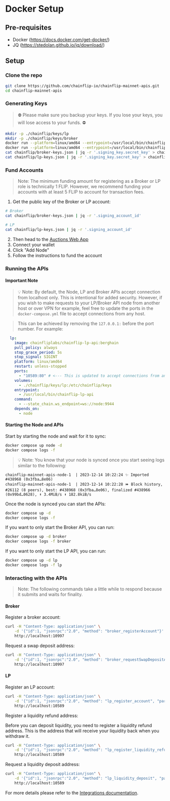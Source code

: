 # Docker Setup

## Pre-requisites
- Docker (https://docs.docker.com/get-docker/)
- JQ (https://stedolan.github.io/jq/download/)

## Setup
### Clone the repo

```bash
git clone https://github.com/chainflip-io/chainflip-mainnet-apis.git
cd chainflip-mainnet-apis
```

### Generating Keys

> ⛔️ Please make sure you backup your keys. If you lose your keys, you will lose access to your funds. ⛔️

```bash
mkdir -p ./chainflip/keys/lp
mkdir -p ./chainflip/keys/broker
docker run --platform=linux/amd64 --entrypoint=/usr/local/bin/chainflip-cli chainfliplabs/chainflip-cli:berghain generate-keys --json > chainflip/lp-keys.json
docker run --platform=linux/amd64 --entrypoint=/usr/local/bin/chainflip-cli chainfliplabs/chainflip-cli:berghain generate-keys --json > chainflip/broker-keys.json
cat chainflip/broker-keys.json | jq -r '.signing_key.secret_key' > chainflip/keys/broker/signing_key_file
cat chainflip/lp-keys.json | jq -r '.signing_key.secret_key' > chainflip/keys/lp/signing_key_file
```

### Fund Accounts

> Note: The minimum funding amount for registering as a Broker or LP role is technically 1 FLIP. However, we recommend funding your accounts with at least 5 FLIP to account for transaction fees.

1. Get the public key of the Broker or LP account:

```bash
# Broker
cat chainflip/broker-keys.json | jq -r '.signing_account_id'

# LP
cat chainflip/lp-keys.json | jq -r '.signing_account_id'
```

2. Then head to the [Auctions Web App](https://auctions.chainflip.io/nodes)
3. Connect your wallet
4. Click "Add Node"
5. Follow the instructions to fund the account

### Running the APIs

#### Important Note

> 💡 Note: By default, the Node, LP and Broker APIs accept connection from localhost only. This is intentional for added security. However, if you wish to make requests to your LP/Broker API node from another host or over VPN for example, feel free to update the ports in the `docker-compose.yml` file to accept connections from any host.

> This can be achieved by removing the `127.0.0.1:` before the port number. For example:
```yaml
  lp:
    image: chainfliplabs/chainflip-lp-api:berghain
    pull_policy: always
    stop_grace_period: 5s
    stop_signal: SIGINT
    platform: linux/amd64
    restart: unless-stopped
    ports:
      - "10589:80" # <--- This is updated to accept connections from any host
    volumes:
      - ./chainflip/keys/lp:/etc/chainflip/keys
    entrypoint:
      - /usr/local/bin/chainflip-lp-api
    command:
      - --state_chain.ws_endpoint=ws://node:9944
    depends_on:
      - node
```

#### Starting the Node and APIs
Start by starting the node and wait for it to sync:
```bash
docker compose up node -d
docker compose logs -f
```
> 💡 Note: You know that your node is synced once you start seeing logs similar to the following:

```log
chainflip-mainnet-apis-node-1  | 2023-12-14 10:22:24 ✨ Imported #438968 (0x3fba…8e06)
chainflip-mainnet-apis-node-1  | 2023-12-14 10:22:28 ⏩ Block history, #26112 (8 peers), best: #438968 (0x3fba…8e06), finalized #438966 (0x99bd…0628), ⬇ 3.4MiB/s ⬆ 182.8kiB/s
```

Once the node is synced you can start the APIs:
```bash
docker compose up -d
docker compose logs -f
```

If you want to only start the Broker API, you can run:
```bash
docker compose up -d broker
docker compose logs -f broker
```

If you want to only start the LP API, you can run:
```bash
docker compose up -d lp
docker compose logs -f lp
```

### Interacting with the APIs
> Note: The following commands take a little while to respond because it submits and waits for finality.

#### Broker

Register a broker account:

```bash
curl -H "Content-Type: application/json" \
    -d '{"id":1, "jsonrpc":"2.0", "method": "broker_registerAccount"}' \
    http://localhost:10997
```

Request a swap deposit address:

```bash
curl -H "Content-Type: application/json" \
    -d '{"id":1, "jsonrpc":"2.0", "method": "broker_requestSwapDepositAddress", "params": ["ETH", "FLIP","0xabababababababababababababababababababab", 0]}' \
    http://localhost:10997
```

#### LP

Register an LP account:

```bash
curl -H "Content-Type: application/json" \
    -d '{"id":1, "jsonrpc":"2.0", "method": "lp_register_account", "params": [0]}' \
    http://localhost:10589
```
Register a liquidity refund address:

Before you can deposit liquidity, you need to register a liquidity refund address. This is the address that will receive your liquidity back when you withdraw it.

```bash
curl -H "Content-Type: application/json" \
    -d '{"id":1, "jsonrpc":"2.0", "method": "lp_register_liquidity_refund_address", "params": {"chain": "Ethereum", "address": "0xabababababababababababababababababababab"}}' \
    http://localhost:10589

```

Request a liquidity deposit address:

```bash
curl -H "Content-Type: application/json" \
    -d '{"id":1, "jsonrpc":"2.0", "method": "lp_liquidity_deposit", "params": ["ETH"]}' \
    http://localhost:10589
```

For more details please refer to the [Integrations documentation](https://docs.chainflip.io/integration/liquidity-provision/lp-api).
